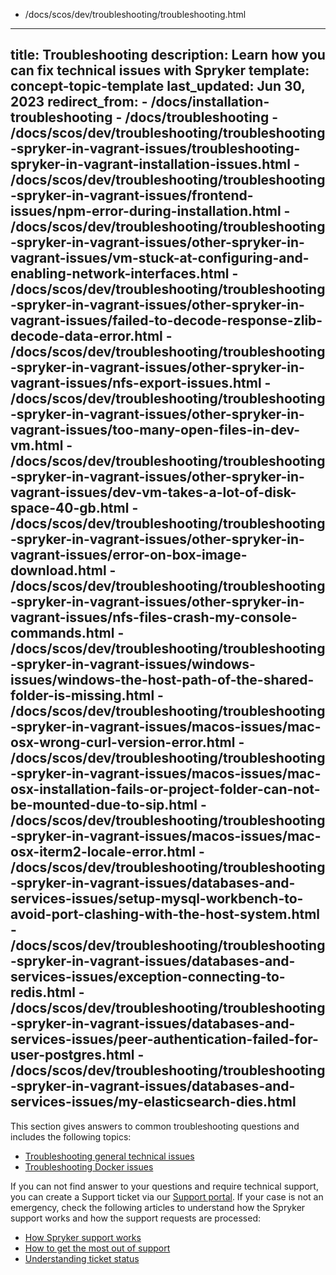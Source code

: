   - /docs/scos/dev/troubleshooting/troubleshooting.html
---
title: Troubleshooting
description: Learn how you can fix technical issues with Spryker
template: concept-topic-template
last_updated: Jun 30, 2023
redirect_from:
    - /docs/installation-troubleshooting
    - /docs/troubleshooting
    - /docs/scos/dev/troubleshooting/troubleshooting-spryker-in-vagrant-issues/troubleshooting-spryker-in-vagrant-installation-issues.html
    - /docs/scos/dev/troubleshooting/troubleshooting-spryker-in-vagrant-issues/frontend-issues/npm-error-during-installation.html
    - /docs/scos/dev/troubleshooting/troubleshooting-spryker-in-vagrant-issues/other-spryker-in-vagrant-issues/vm-stuck-at-configuring-and-enabling-network-interfaces.html
    - /docs/scos/dev/troubleshooting/troubleshooting-spryker-in-vagrant-issues/other-spryker-in-vagrant-issues/failed-to-decode-response-zlib-decode-data-error.html
    - /docs/scos/dev/troubleshooting/troubleshooting-spryker-in-vagrant-issues/other-spryker-in-vagrant-issues/nfs-export-issues.html
    - /docs/scos/dev/troubleshooting/troubleshooting-spryker-in-vagrant-issues/other-spryker-in-vagrant-issues/too-many-open-files-in-dev-vm.html
    - /docs/scos/dev/troubleshooting/troubleshooting-spryker-in-vagrant-issues/other-spryker-in-vagrant-issues/dev-vm-takes-a-lot-of-disk-space-40-gb.html
    - /docs/scos/dev/troubleshooting/troubleshooting-spryker-in-vagrant-issues/other-spryker-in-vagrant-issues/error-on-box-image-download.html
    - /docs/scos/dev/troubleshooting/troubleshooting-spryker-in-vagrant-issues/other-spryker-in-vagrant-issues/nfs-files-crash-my-console-commands.html
    - /docs/scos/dev/troubleshooting/troubleshooting-spryker-in-vagrant-issues/windows-issues/windows-the-host-path-of-the-shared-folder-is-missing.html
    - /docs/scos/dev/troubleshooting/troubleshooting-spryker-in-vagrant-issues/macos-issues/mac-osx-wrong-curl-version-error.html
    - /docs/scos/dev/troubleshooting/troubleshooting-spryker-in-vagrant-issues/macos-issues/mac-osx-installation-fails-or-project-folder-can-not-be-mounted-due-to-sip.html
    - /docs/scos/dev/troubleshooting/troubleshooting-spryker-in-vagrant-issues/macos-issues/mac-osx-iterm2-locale-error.html
    - /docs/scos/dev/troubleshooting/troubleshooting-spryker-in-vagrant-issues/databases-and-services-issues/setup-mysql-workbench-to-avoid-port-clashing-with-the-host-system.html
    - /docs/scos/dev/troubleshooting/troubleshooting-spryker-in-vagrant-issues/databases-and-services-issues/exception-connecting-to-redis.html
    - /docs/scos/dev/troubleshooting/troubleshooting-spryker-in-vagrant-issues/databases-and-services-issues/peer-authentication-failed-for-user-postgres.html
    - /docs/scos/dev/troubleshooting/troubleshooting-spryker-in-vagrant-issues/databases-and-services-issues/my-elasticsearch-dies.html
---

This section gives answers to common troubleshooting questions and includes the following topics:

* [Troubleshooting general technical issues](/docs/scos/dev/troubleshooting/troubleshooting-general-technical-issues/troubleshooting-general-technical-issues.html)
* [Troubleshooting Docker issues](/docs/scos/dev/troubleshooting/troubleshooting-docker-issues/troubleshooting-docker-issues.html)

If you can not find answer to your questions and require technical support, you can create a Support ticket via our [Support portal](https://spryker.force.com/support/s/). If your case is not an emergency, check the following articles to understand how the Spryker support works and how the support requests are processed:

* [How Spryker support works](/docs/scos/user/intro-to-spryker/support/how-spryker-support-works.html)
* [How to get the most out of support](/docs/scos/user/intro-to-spryker/support/how-to-get-the-most-out-of-spryker-support.html)
* [Understanding ticket status](/docs/scos/user/intro-to-spryker/support/understanding-ticket-status.html)
